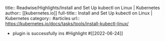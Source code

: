 title:: Readwise/Highlights/Install and Set Up kubectl on Linux | Kubernetes
author:: [[kubernetes.io]]
full-title:: Install and Set Up kubectl on Linux | Kubernetes
category:: #articles
url:: https://kubernetes.io/docs/tasks/tools/install-kubectl-linux/
- plugin is successfully ins #Highlight #[[2022-06-24]]